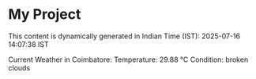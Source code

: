 # My Project

This content is dynamically generated in Indian Time (IST): 2025-07-16 14:07:38 IST


Current Weather in Coimbatore:
Temperature: 29.88 °C
Condition: broken clouds
